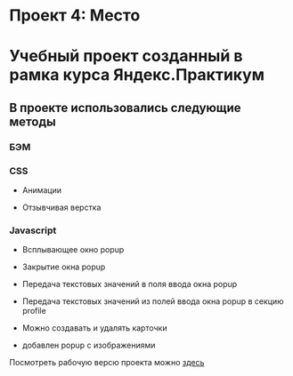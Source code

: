 # Проект 4: Место

# Учебный проект созданный в рамка курса Яндекс.Практикум



## В проекте использовались следующие методы

### БЭМ

### CSS

* Анимации

* Отзывчивая верстка

### Javascript

* Всплывающее окно popup

* Закрытие окна popup

* Передача текстовых значений в поля ввода окна popup

* Передача текстовых значений из полей ввода окна popup в секцию profile

* Можно создавать и удалять карточки

* добавлен popup с изображениями



Посмотреть рабочую версю проекта можно [здесь](https://shum89.github.io/mesto/index.html)
